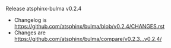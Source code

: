 Release atsphinx-bulma v0.2.4

- Changelog is https://github.com/atsphinx/bulma/blob/v0.2.4/CHANGES.rst
- Changes are https://github.com/atsphinx/bulma/compare/v0.2.3...v0.2.4/
